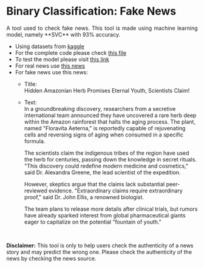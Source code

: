 # Binary Classification: Fake News

<p style='text-align: justify;'>
A tool used to check fake news. This tool is made using machine learning model, namely **SVC** with 93% accuracy. 

- Using datasets from [kaggle](https://www.kaggle.com/code/rajatkumar30/fake-news-prediction-92-5-accuracy/input)
- For the complete code please check [this file](https://github.com/MaruliHTGL/Binary-Classification-Fake-News/blob/5f6c157dec0fb98e0e8b2a6ac1bbc7c2b2457869/Fake%20News%20Classification.ipynb)
- To test the model please visit [this link](https://fakenewschecker.streamlit.app/)
- For real news use [this news](https://www.bbc.com/news/articles/cvg9gvv8lylo)
- For fake news use this news:
  - Title: <br>
    Hidden Amazonian Herb Promises Eternal Youth, Scientists Claim!
  - Text: <br>
    In a groundbreaking discovery, researchers from a secretive international team announced they have uncovered a rare herb deep within the Amazon rainforest that halts the aging process. The plant, named "Floravita Aeterna," is reportedly capable of rejuvenating cells and reversing signs of aging when consumed in a specific formula.
    
    The scientists claim the indigenous tribes of the region have used the herb for centuries, passing down the knowledge in secret rituals. "This discovery could redefine modern medicine and cosmetics," said Dr. Alexandra Greene, the lead scientist of the expedition.
    
    However, skeptics argue that the claims lack substantial peer-reviewed evidence. "Extraordinary claims require extraordinary proof," said Dr. John Ellis, a renowned biologist.
    
    The team plans to release more details after clinical trials, but rumors have already sparked interest from global pharmaceutical giants eager to capitalize on the potential "fountain of youth."
    
<br>

<strong>Disclaimer:</strong> This tool is only to help users check the authenticity of a news story and may predict the wrong one. Please check the authenticity of the news by checking the news source. </p>
